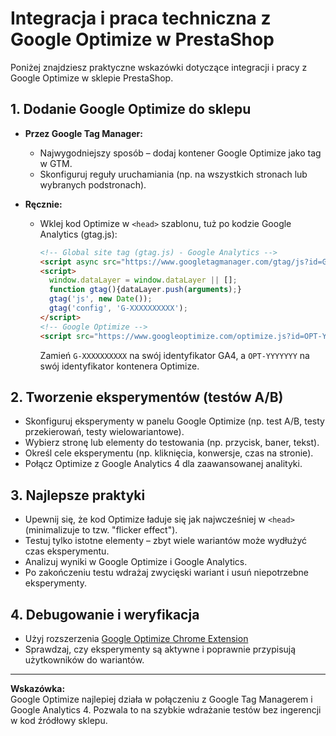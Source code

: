 # Integracja i praca techniczna z Google Optimize w PrestaShop

Poniżej znajdziesz praktyczne wskazówki dotyczące integracji i pracy z Google Optimize w sklepie PrestaShop.

## 1. Dodanie Google Optimize do sklepu

- **Przez Google Tag Manager:**
  - Najwygodniejszy sposób – dodaj kontener Google Optimize jako tag w GTM.
  - Skonfiguruj reguły uruchamiania (np. na wszystkich stronach lub wybranych podstronach).

- **Ręcznie:**
  - Wklej kod Optimize w `<head>` szablonu, tuż po kodzie Google Analytics (gtag.js):
    ```html
    <!-- Global site tag (gtag.js) - Google Analytics -->
    <script async src="https://www.googletagmanager.com/gtag/js?id=G-XXXXXXXXXX"></script>
    <script>
      window.dataLayer = window.dataLayer || [];
      function gtag(){dataLayer.push(arguments);}
      gtag('js', new Date());
      gtag('config', 'G-XXXXXXXXXX');
    </script>
    <!-- Google Optimize -->
    <script src="https://www.googleoptimize.com/optimize.js?id=OPT-YYYYYYY"></script>
    ```
    Zamień `G-XXXXXXXXXX` na swój identyfikator GA4, a `OPT-YYYYYYY` na swój identyfikator kontenera Optimize.

## 2. Tworzenie eksperymentów (testów A/B)

- Skonfiguruj eksperymenty w panelu Google Optimize (np. test A/B, testy przekierowań, testy wielowariantowe).
- Wybierz stronę lub elementy do testowania (np. przycisk, baner, tekst).
- Określ cele eksperymentu (np. kliknięcia, konwersje, czas na stronie).
- Połącz Optimize z Google Analytics 4 dla zaawansowanej analityki.

## 3. Najlepsze praktyki

- Upewnij się, że kod Optimize ładuje się jak najwcześniej w `<head>` (minimalizuje to tzw. "flicker effect").
- Testuj tylko istotne elementy – zbyt wiele wariantów może wydłużyć czas eksperymentu.
- Analizuj wyniki w Google Optimize i Google Analytics.
- Po zakończeniu testu wdrażaj zwycięski wariant i usuń niepotrzebne eksperymenty.

## 4. Debugowanie i weryfikacja

- Użyj rozszerzenia [Google Optimize Chrome Extension](https://chrome.google.com/webstore/detail/google-optimize/)
- Sprawdzaj, czy eksperymenty są aktywne i poprawnie przypisują użytkowników do wariantów.

---

**Wskazówka:**  
Google Optimize najlepiej działa w połączeniu z Google Tag Managerem i Google Analytics 4. Pozwala to na szybkie wdrażanie testów bez ingerencji w kod źródłowy sklepu. 
